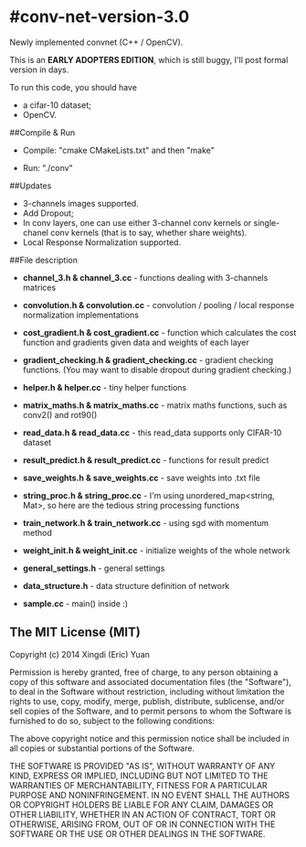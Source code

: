 #conv-net-version-3.0
=====================

Newly implemented convnet (C++ / OpenCV).

This is an **EARLY ADOPTERS EDITION**, which is still buggy, I'll post formal version in days.

To run this code, you should have 
* a cifar-10 dataset;
* OpenCV.

##Compile & Run

* Compile: "cmake CMakeLists.txt" and then "make" 
 
* Run: "./conv" 

##Updates 

* 3-channels images supported.
* Add Dropout;
* In conv layers, one can use either 3-channel conv kernels or single-chanel conv kernels (that is to say, whether share weights).
* Local Response Normalization supported.

##File description 

* **channel_3.h & channel_3.cc** - functions dealing with 3-channels matrices

* **convolution.h & convolution.cc** - convolution / pooling / local response normalization implementations

* **cost_gradient.h & cost_gradient.cc** - function which calculates the cost function and gradients given data and weights of each layer

* **gradient_checking.h & gradient_checking.cc** - gradient checking functions. (You may want to disable dropout during gradient checking.)

* **helper.h & helper.cc** - tiny helper functions

* **matrix_maths.h & matrix_maths.cc** - matrix maths functions, such as conv2() and rot90()

* **read_data.h & read_data.cc** - this read_data supports only CIFAR-10 dataset

* **result_predict.h & result_predict.cc** - functions for result predict

* **save_weights.h & save_weights.cc** - save weights into .txt file

* **string_proc.h & string_proc.cc** - I'm using unordered_map<string, Mat>, so here are the tedious string processing functions

* **train_network.h & train_network.cc** - using sgd with momentum method

* **weight_init.h & weight_init.cc** - initialize weights of the whole network

* **general_settings.h** - general settings

* **data_structure.h** - data structure definition of network

* **sample.cc** - main() inside :)

The MIT License (MIT)
------------------

Copyright (c) 2014 Xingdi (Eric) Yuan

Permission is hereby granted, free of charge, to any person obtaining a copy
of this software and associated documentation files (the "Software"), to deal
in the Software without restriction, including without limitation the rights
to use, copy, modify, merge, publish, distribute, sublicense, and/or sell
copies of the Software, and to permit persons to whom the Software is
furnished to do so, subject to the following conditions:

The above copyright notice and this permission notice shall be included in
all copies or substantial portions of the Software.

THE SOFTWARE IS PROVIDED "AS IS", WITHOUT WARRANTY OF ANY KIND, EXPRESS OR
IMPLIED, INCLUDING BUT NOT LIMITED TO THE WARRANTIES OF MERCHANTABILITY,
FITNESS FOR A PARTICULAR PURPOSE AND NONINFRINGEMENT. IN NO EVENT SHALL THE
AUTHORS OR COPYRIGHT HOLDERS BE LIABLE FOR ANY CLAIM, DAMAGES OR OTHER
LIABILITY, WHETHER IN AN ACTION OF CONTRACT, TORT OR OTHERWISE, ARISING FROM,
OUT OF OR IN CONNECTION WITH THE SOFTWARE OR THE USE OR OTHER DEALINGS IN
THE SOFTWARE.
